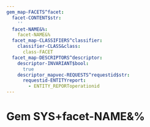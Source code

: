 ```yaml
---
gem_map-FACETS^facet:
  facet-CONTENT$str:
    ''
  facet-NAME&%:
    facet-NAME&%
  facet_map-CLASSIFIERS^classifier:
    classifier-CLASS&class:
      class-FACET
  facet_map-DESCRIPTORS^descriptor:
    descriptor-INVARIANT$bool:
      true
    descriptor_mapvec-REQUESTS^requestid$str:
      requestid-ENTITYreport:
        - ENTITY_REPORToperationid
---
```

# Gem SYS+facet-NAME&%

